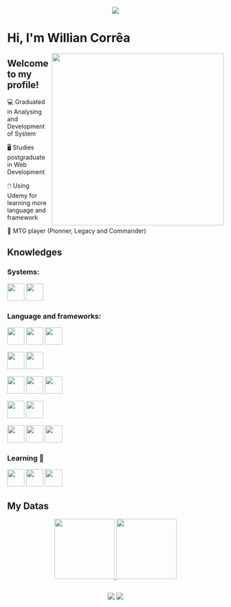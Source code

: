 <p align="center">
<img src="https://imgur.com/7bRXJWe.png"/>
</p>


<h1>Hi, I'm Willian Corrêa</h1>

<img src="https://media.tenor.com/rAF4R8RSPswAAAAS/the-it-crowd-dedcel.gif" min-width="400px" max-width="400px" width="400px" align="right">
   
   

## Welcome to my profile! 

:computer: Graduated in Analysing and Development of System

:desktop_computer: Studies postgraduate in Web Development

:computer_mouse: Using Udemy for learning more language and framework

:flower_playing_cards: MTG player (Pionner, Legacy and Commander)


##

## Knowledges

###  Systems:
<img src="https://cdn.jsdelivr.net/gh/devicons/devicon/icons/windows8/windows8-original.svg" width="40" height="40"/> <img src="https://cdn.jsdelivr.net/gh/devicons/devicon/icons/linux/linux-original.svg" width="40" height="40"/>

###  Language and frameworks:
<img src="https://cdn.jsdelivr.net/gh/devicons/devicon/icons/php/php-plain.svg" width="40" height="40"/> <img src="https://cdn.jsdelivr.net/gh/devicons/devicon/icons/composer/composer-original.svg" width="40" height="40"/> <img src="https://cdn.jsdelivr.net/gh/devicons/devicon/icons/codeigniter/codeigniter-plain.svg" width="40" height="40" />

 <img src="https://cdn.jsdelivr.net/gh/devicons/devicon/icons/microsoftsqlserver/microsoftsqlserver-plain.svg" width="40" height="40" /> <img src="https://cdn.jsdelivr.net/gh/devicons/devicon/icons/mysql/mysql-plain-wordmark.svg" width="40" height="40" />
       
          
<img src="https://cdn.jsdelivr.net/gh/devicons/devicon/icons/git/git-original.svg" width="40" height="40"/> <img src="https://cdn.jsdelivr.net/gh/devicons/devicon/icons/github/github-original.svg" width="40" height="40"/> <img src="https://cdn.jsdelivr.net/gh/devicons/devicon/icons/vscode/vscode-original.svg" width="40" height="40"/>

<img src="https://cdn.jsdelivr.net/gh/devicons/devicon/icons/java/java-original-wordmark.svg" width="40" height="40" /> <img src="https://cdn.jsdelivr.net/gh/devicons/devicon/icons/spring/spring-original.svg" width="40" height="40" />
                    
<img src="https://cdn.jsdelivr.net/gh/devicons/devicon/icons/javascript/javascript-plain.svg"  width="40" height="40"/> <img src="https://cdn.jsdelivr.net/gh/devicons/devicon/icons/css3/css3-original.svg" width="40" height="40"/> <img src="https://cdn.jsdelivr.net/gh/devicons/devicon/icons/html5/html5-original.svg" width="40" height="40" />
          
          

### Learning :open_book:
<img src="https://cdn.jsdelivr.net/gh/devicons/devicon/icons/ruby/ruby-original.svg" width="40" height="40"/>  <img src="https://cdn.jsdelivr.net/gh/devicons/devicon/icons/rails/rails-original-wordmark.svg" width="40" height="40"/> <img src="https://cdn.jsdelivr.net/gh/devicons/devicon/icons/python/python-original.svg" width="40" height="40"/>
                        

## My Datas

<p align="center">
<a href="https://github.com/willtoshio">
  <img height="140em" src="https://github-readme-stats-eight-theta.vercel.app/api?username=willtoshio&show_icons=true&theme=dracula&include_all_commits=true&count_private=true"/>
  <img height="140em" src="https://github-readme-stats-eight-theta.vercel.app/api/top-langs/?username=willtoshio&layout=compact&langs_count=8&theme=dracula"/>
</a>
</p>




<h2 align="center" margin-top="10%"></h2>

<p align="center">
<a href = "mailto:williantoshio14@gmail.com" title="Contact Me"><img src="https://img.shields.io/badge/Gmail-D14836?style=for-the-badge&logo=gmail&logoColor=white" target="_blank"></a> <a href="https://www.linkedin.com/in/williantoshiocorrêa/" target="_blank" title="Contact Me"><img src="https://img.shields.io/badge/-LinkedIn-%230077B5?style=for-the-badge&logo=linkedin&logoColor=white" target="_blank"></a>  
</p>
